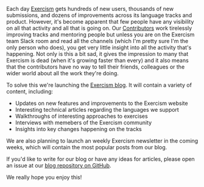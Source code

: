 Each day [Exercism](https://exercism.io) gets hundreds of new users, thousands of new submissions, and dozens of improvements across its language tracks and product. However, it's become apparent that few people have any visibility on all that activity and all that is going on. Our [Contributors](https://exercism.io/team) work tirelessly improving tracks and mentoring people but unless you are on the Exercism team Slack room and read all the channels (which I'm pretty sure I'm the only person who does), you get very little insight into all the activity that's happening. Not only is this a bit sad, it gives the impression to many that Exercism is dead (when it's growing faster than every) and it also means that the contributors have no way to tell their friends, colleagues or the wider world about all the work they're doing.

To solve this we're launching the [Exercism blog](https://exercism.io/blog). It will contain a variety of content, including:
- Updates on new features and improvements to the Exercism website
- Interesting technical articles regarding the languages we support
- Walkthroughs of interesting approaches to exercises
- Interviews with memebers of the Exercism community
- Insights into key changes happening on the tracks 

We are also planning to launch an weekly Exercism newsletter in the coming weeks, which will contain the most popular posts from our blog.

If you'd like to write for our blog or have any ideas for articles, please open an issue at our [blog repository on GitHub](https://github.com/exercism/blog). 

We really hope you enjoy this!
